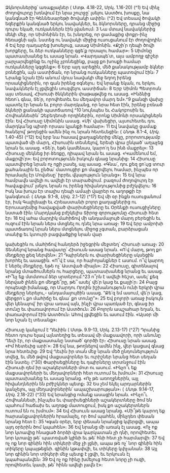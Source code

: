 
Ձկնորսներից՝ առաքյալներ
( Մտթ. 4.18-22, Մրկ. 1.16-20)
(^1) Եվ մինչ ժողովուրդը խռնվում էր նրա շուրջը՝ լսելու Աստծու խոսքը, նա կանգնած էր Գեննեսարեթի ծովակի ափին։
(^2) Եվ տեսավ ծովակի եզերքին կանգնած երկու նավակներ, եւ ձկնորսները, դրանց միջից դուրս եկած, ուռկաններն էին
լվանում։ 3 Նա մտավ նավակներից մեկի մեջ, որ Սիմոնինն էր, եւ խնդրեց, որ ցամաքից փոքր-ինչ հեռացնի այն. նստեց
ու նավակի միջից ուսուցանում էր ժողովրդին։ 4 Եվ երբ դադարեց խոսելուց, ասաց Սիմոնին. «Քշի՛ր դեպի ծովի
խորքերը, եւ ձեր ուռկանները գցե՛ք որսալու համար»։ 5 Սիմոնը պատասխանեց եւ ասաց նրան. «Վարդապե՛տ, այս
ամբողջ գիշեր չարչարվեցինք եւ ոչինչ չբռնեցինք, բայց քո խոսքի համար ուռկանները կգցենք»։ 6 Երբ այդ արեցին, մեծ
քանակությամբ ձկներ բռնեցին, այն աստիճան, որ նրանց ուռկանները պատռվում էին։ 7 Նրանք նշան էին անում մյուս
նավակի մեջ եղող իրենց որսակիցներին, որ գան իրենց օգնելու։ Եվ նրանք եկան, ու երկու նավակներն էլ լցվեցին
սուզվելու աստիճան։ 8 Երբ Սիմոն Պետրոսն այս տեսավ, Հիսուսի ծնկներին փաթաթվեց ու ասաց. «Ինձնից հեռո՛ւ գնա,
Տե՛ր, որովհետեւ ես մեղավոր մարդ եմ».^9 քանզի վախը պատել էր նրան եւ բոլոր մարդկանց, որ նրա հետ էին, իրենց
բռնած ձկների քանակի պատճառով.^10 նույնպես եւ Հակոբոսին եւ Հովհաննեսին՝ Զեբեդեոսի որդիներին, որոնք Սիմոնի
որսակիցներն էին։ Եվ Հիսուսը Սիմոնին ասաց. «Մի՛ վախեցիր, այսուհետեւ դու մարդկա՛նց պիտի որսաս կյանքի
համար»։ 11 Եվ նավակը ցամաք հանելով՝ թողեցին ամեն ինչ ու նրան հետեւեցին։
( _Մտթ_. 8.1-4, _Մրկ_. 1.40-45)
(^12) Եվ երբ նա հասավ քաղաքներից մեկը, բորոտությամբ պատված մի մարդ, Հիսուսին տեսնելով, երեսի վրա ընկած՝
աղաչեց նրան եւ ասաց. «Տե՛ր, եթե կամենաս, կարո՛ղ ես ինձ մաքրել»։ 13 Հիսուսը մեկնեց իր ձեռքը, դիպավ նրան եւ ասաց.
«Կամենում եմ, մաքրվի՛ր»։ Եվ բորոտությունն իսկույն գնաց նրանից։ 14 Հիսուսը պատվիրեց նրան ոչ ոքի չասել, այլ
ասաց. «Գնա՛, դու քեզ ցո՛ւյց տուր քահանային եւ ընծա՛ մատուցիր քո մաքրվելու համար, ինչպես որ հրամայել էր
Մովսեսը՝ իբրեւ վկայություն նրանց»։ 15 Եվ նրա համբավն ավելի ու ավելի էր տարածվում. բազում ժողովուրդ էր
հավաքվում՝ լսելու նրան ու իրենց հիվանդությունից բժշկվելու։ 16 Իսկ նա խույս էր տալիս դեպի ամայի վայրեր ու
աղոթքի էր կանգնում։
( _Մտթ_. 9.1-8, _Մրկ_. 2.1-12)
(^17) Եվ մի օր ինքն ուսուցանում էր, իսկ Գալիլեայի եւ Հրեաստանի բոլոր քաղաքներից ու Երուսաղեմից հավաքված
փարիսեցիները եւ Օրենքի ուսուցիչները նստած էին։ Մարդկանց բժշկելիս Տիրոջ զորությունը Հիսուսի հետ էր։ 18 Եվ
ահա մարդիկ մահիճով մի անդամալույծ մարդ բերեցին եւ ուզում էին նրան ներս մտցնել ու դնել նրա առաջ։ 19 Եվ երբ
ամբոխի պատճառով նրան ներս մտցնելու միջոց չգտան, բարձրացան տանիք եւ կտուրի բացվածքից նրան վար


կախեցին ու մահիճով հանդերձ իջեցրին մեջտեղ՝ Հիսուսի առաջ։ 20 Տեսնելով նրանց հավատը՝ Հիսուսն ասաց նրան.
«Ո՛վ մարդ, թող քո մեղքերը քեզ ներվեն»։ 21 Դպիրներն ու փարիսեցիները սկսեցին խորհել եւ ասացին. «Ո՞վ է սա, որ
հայհոյանքներ է ասում. ո՞վ կարող է ներել մեղքերը, եթե ոչ՝ Աստված միայն»։ 22 Հիսուսը, գիտենալով նրանց
մտածումներն ու հարցերը, պատասխանեց նրանց եւ ասաց. «Ի՞նչ եք մտմտում ձեր սրտերում.^23 ո՞րն է ավելի հեշտ, ասել՝
քեզ ներված լինեն քո մեղքե՞րը, թե՞ ասել՝ վե՛ր կաց եւ քայլի՛ր։ 24 Բայց որպեսզի իմանաք, որ Մարդու Որդին իշխանություն
ունի երկրի վրա մեղքերը ներելու,- անդամալույծին ասաց. “Քե՛զ եմ ասում, վե՛ր կաց, վերցրո՛ւ քո մահիճը եւ գնա՛ քո
տունը”»։ 25 Եվ բոլորի առաջ իսկույն վեր կենալով՝ իր վրա առավ այն, ինչի վրա պառկած էր, գնաց իր տունը եւ
փառավորում էր Աստծուն։ 26 Բոլորն ապշահար եղան, եւ փառավորում էին Աստծուն։ Ահով լցվեցին եւ ասում էին. «Այսօր
մի նոր նշան էլ տեսանք»։

Հիսուսը կանչում է Ղեւիին
( Մտթ. 9.9-13, Մրկ. 2.13-17)
(^27) Դրանից հետո դուրս ելավ այնտեղից եւ տեսավ մի մաքսավորի, որի անունը Ղեւի էր, որ մաքսատանը նստած՝ գործի
էր։ Հիսուսը նրան ասաց. «Իմ հետեւից արի՛»։ 28 Եվ նա, թողնելով ամեն ինչ, վեր կացավ գնաց նրա հետեւից։ 29 Եվ Ղեւին
իր տան մեջ նրան մեծ ընդունելություն տվեց, եւ մեծ թվով մաքսավորներ եւ ուրիշներ նրանց հետ սեղան էին նստել։
(^30) Փարիսեցիները եւ դպիրները տրտնջում էին Հիսուսի դեմ իր աշակերտների մոտ ու ասում. «Ինչո՞ւ եք մաքսավորների
եւ մեղավորների հետ ուտում եւ խմում»։ 31 Հիսուսը պատասխանեց եւ ասաց նրանց. «Ոչ թե առողջներին, այլ
հիվանդներին են բժիշկներ պետք։ 32 Ես չեմ եկել արդարներին կանչելու, այլ մեղավորներին՝ ապաշխարության»։
( _Մտթ_. 9.14-17, _Մրկ_. 2.18-22)
(^33) Եվ նրանցից ոմանք ասացին նրան. «Ինչո՞ւ Հովհաննեսի, ինչպես եւ փարիսեցիների աշակերտները ծոմ են պահում
հաճախ եւ աղոթք մատուցում, իսկ քո աշակերտներն ուտում են ու խմում»։ 34 Եվ Հիսուսն ասաց նրանց. «Մի՞թե կարող
եք հարսանքավորներին հրամայել, որ ծոմ պահեն, մինչդեռ փեսան նրանց հետ է։ 35 Կգան օրեր, երբ փեսան նրանցից
կվերցվի, ապա այդ օրերին ծոմ կպահեն»։ 36 Եվ նրանց մի առակ էլ ասաց. «Ոչ ոք նոր կտավից հնացած ձորձի վրա
կարկատան չի դնի, որովհետեւ նոր կտավը թե՛ պատռված կլինի եւ թե՛ հնի հետ չի հարմարվի։ 37 Եվ ոչ ոք նոր գինին հին
տիկերի մեջ չի լցնի, ապա թե ոչ՝ նոր գինին հին տիկերը կպայթեցնի. գինին կթափվի, եւ տիկերը կփչանան։ 38 Այլ նոր
գինին նոր տիկերի մեջ պետք է լցվի, եւ երկուսն էլ կպահպանվեն։ 39 Եվ ոչ ոք հինը խմելուց հետո նորը չի ուզի, որովհետեւ
կասի, թե՝ հինն ավելի լավն է»։
